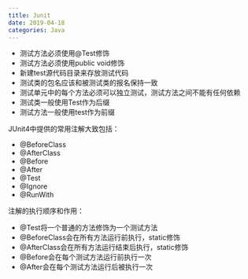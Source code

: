 ```yaml
---
title: Junit
date: 2019-04-18
categories: Java
---
```


- 测试方法必须使用@Test修饰
- 测试方法必须使用public void修饰
- 新建test源代码目录来存放测试代码
- 测试类的包名应该和被测试类的报名保持一致
- 测试单元中的每个方法必须可以独立测试，测试方法之间不能有任何依赖
- 测试类一般使用Test作为后缀
- 测试方法一般使用test作为前缀

JUnit4中提供的常用注解大致包括：

- @BeforeClass
- @AfterClass
- @Before
- @After
- @Test
- @Ignore
- @RunWith

注解的执行顺序和作用：

- @Test将一个普通的方法修饰为一个测试方法
- @BeforeClass会在所有方法运行前执行，static修饰
- @AfterClass会在所有方法运行结束后执行，static修饰
- @Before会在每个测试方法运行前执行一次
- @After会在每个测试方法运行后被执行一次

